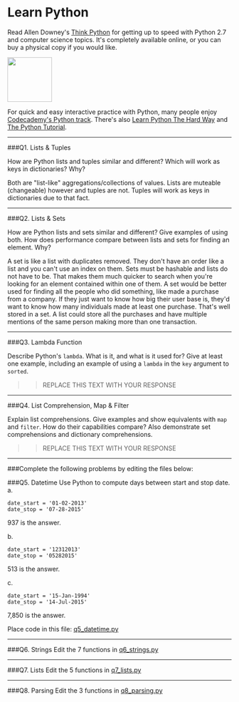 # Learn Python

Read Allen Downey's [Think Python](http://www.greenteapress.com/thinkpython/) for getting up to speed with Python 2.7 and computer science topics. It's completely available online, or you can buy a physical copy if you would like.

<a href="http://www.greenteapress.com/thinkpython/"><img src="img/think_python.png" style="width: 100px;" target="_blank"></a>

For quick and easy interactive practice with Python, many people enjoy [Codecademy's Python track](http://www.codecademy.com/en/tracks/python). There's also [Learn Python The Hard Way](http://learnpythonthehardway.org/book/) and [The Python Tutorial](https://docs.python.org/2/tutorial/).

---

###Q1. Lists &amp; Tuples

How are Python lists and tuples similar and different? Which will work as keys in dictionaries? Why?

Both are "list-like" aggregations/collections of values.  Lists are muteable (changeable) however and tuples are not.  Tuples will work as keys in dictionaries due to that fact.  

---

###Q2. Lists &amp; Sets

How are Python lists and sets similar and different? Give examples of using both. How does performance compare between lists and sets for finding an element. Why?

A set is like a list with duplicates removed.  They don't have an order like a list and you can't use an index on them.  Sets must be hashable and lists do not have to be.  That makes them much quicker to search when you're looking for an element contained within one of them.  A set would be better used for finding all the people who did something, like made a purchase from a company.  If they just want to know how big their user base is, they'd want to know how many individuals made at least one purchase.  That's well stored in a set.  A list could store all the purchases and have multiple mentions of the same person making more than one transaction.

---

###Q3. Lambda Function

Describe Python's `lambda`. What is it, and what is it used for? Give at least one example, including an example of using a `lambda` in the `key` argument to `sorted`.

>> REPLACE THIS TEXT WITH YOUR RESPONSE

---

###Q4. List Comprehension, Map &amp; Filter

Explain list comprehensions. Give examples and show equivalents with `map` and `filter`. How do their capabilities compare? Also demonstrate set comprehensions and dictionary comprehensions.

>> REPLACE THIS TEXT WITH YOUR RESPONSE

---

###Complete the following problems by editing the files below:

###Q5. Datetime
Use Python to compute days between start and stop date.   
a.  

```
date_start = '01-02-2013'    
date_stop = '07-28-2015'
```

937 is the answer.

b.  
```
date_start = '12312013'  
date_stop = '05282015'  
```

513 is the answer.

c.  
```
date_start = '15-Jan-1994'      
date_stop = '14-Jul-2015'  
```

7,850 is the answer.

Place code in this file: [q5_datetime.py](python/q5_datetime.py)

---

###Q6. Strings
Edit the 7 functions in [q6_strings.py](python/q6_strings.py)

---

###Q7. Lists
Edit the 5 functions in [q7_lists.py](python/q7_lists.py)

---

###Q8. Parsing
Edit the 3 functions in [q8_parsing.py](python/q8_parsing.py)





